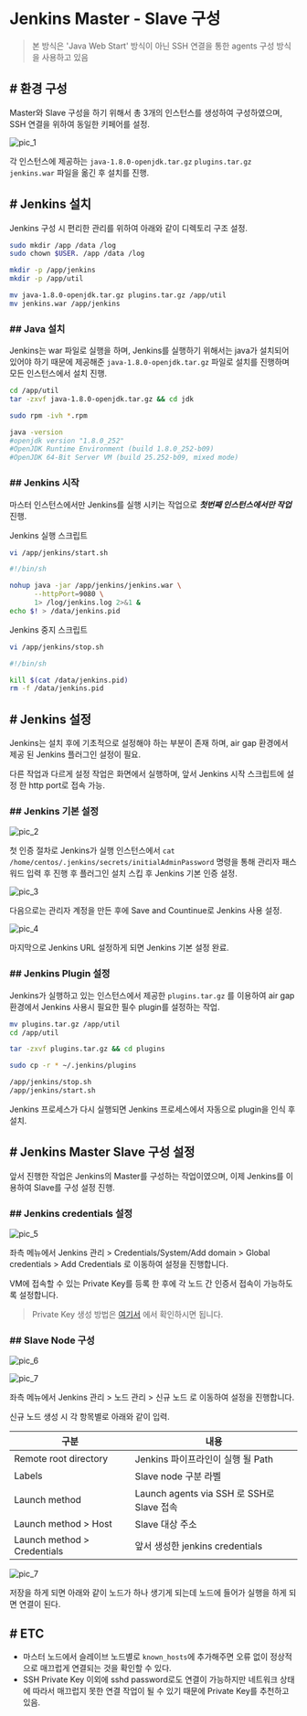 # Jenkins Master - Slave 구성

> 본 방식은 'Java Web Start' 방식이 아닌 SSH 연결을 통한 agents 구성 방식을 사용하고 있음

## # 환경 구성

Master와 Slave 구성을 하기 위해서 총 3개의 인스턴스를 생성하여 구성하였으며, SSH 연결을 위하여 동일한 키페어를 설정.

![pic_1](https://github.com/CrossentCloud/x1-platform-kubernetes/blob/master/cluster-jenkins/picture/screen_1.png)

[^그림 1. 인스턴스 환경 예시]: OS 환경은 centOS7 환경에서 구성하였으며, 용량은 환경에 맞춰서 설정하면 된다.

각 인스턴스에 제공하는 `java-1.8.0-openjdk.tar.gz` `plugins.tar.gz` `jenkins.war` 파일을 옮긴 후 설치를 진행.



## # Jenkins 설치

Jenkins 구성 시 편리한 관리를 위하여 아래와 같이 디렉토리 구조 설정.

```bash
sudo mkdir /app /data /log
sudo chown $USER. /app /data /log

mkdir -p /app/jenkins
mkdir -p /app/util

mv java-1.8.0-openjdk.tar.gz plugins.tar.gz /app/util
mv jenkins.war /app/jenkins
```



### ## Java 설치

Jenkins는 war 파일로 실행을 하며, Jenkins를 실행하기 위해서는 java가 설치되어 있어야 하기 때문에 제공해준 `java-1.8.0-openjdk.tar.gz` 파일로 설치를 진행하며 모든 인스턴스에서 설치 진행.

```bash
cd /app/util
tar -zxvf java-1.8.0-openjdk.tar.gz && cd jdk

sudo rpm -ivh *.rpm

java -version
#openjdk version "1.8.0_252"
#OpenJDK Runtime Environment (build 1.8.0_252-b09)
#OpenJDK 64-Bit Server VM (build 25.252-b09, mixed mode)
```



### ## Jenkins 시작

마스터 인스턴스에서만 Jenkins를 실행 시키는 작업으로 ***첫번째 인스턴스에서만 작업*** 진행.

Jenkins 실행 스크립트

```bash
vi /app/jenkins/start.sh

#!/bin/sh

nohup java -jar /app/jenkins/jenkins.war \
      --httpPort=9080 \
      1> /log/jenkins.log 2>&1 &
echo $! > /data/jenkins.pid
```

Jenkins 중지 스크립트

```bash
vi /app/jenkins/stop.sh

#!/bin/sh

kill $(cat /data/jenkins.pid)
rm -f /data/jenkins.pid
```



## # Jenkins 설정

Jenkins는 설치 후에 기초적으로 설정해야 하는 부분이 존재 하며, air gap 환경에서 제공 된  Jenkins 플러그인 설정이 필요.

다른 작업과 다르게 설정 작업은 화면에서 실행하며, 앞서 Jenkins 시작 스크립트에 설정 한 http port로 접속 가능.



### ## Jenkins 기본 설정

![pic_2](picture/screen_2.png)

첫 인증 절차로 Jenkins가 실행 인스턴스에서 `cat /home/centos/.jenkins/secrets/initialAdminPassword` 명령을 통해 관리자 패스워드 입력 후 진행 후 플러그인 설치 스킵 후 Jenkins 기본 인증 설정.

 ![pic_3](picture/screen_3.png)

다음으로는 관리자 계정을 만든 후에 Save and Countinue로 Jenkins 사용 설정.

 ![pic_4](picture/screen_4.png)

마지막으로 Jenkins URL 설정하게 되면 Jenkins 기본 설정 완료.



### ## Jenkins Plugin 설정

Jenkins가 실행하고 있는 인스턴스에서 제공한 `plugins.tar.gz` 를 이용하여 air gap 환경에서 Jenkins 사용시 필요한 필수 plugin를 설정하는 작업.

```bash
mv plugins.tar.gz /app/util
cd /app/util

tar -zxvf plugins.tar.gz && cd plugins

sudo cp -r * ~/.jenkins/plugins

/app/jenkins/stop.sh
/app/jenkins/start.sh
```

 Jenkins 프로세스가 다시 실행되면 Jenkins 프로세스에서 자동으로 plugin을 인식 후 설치.



## # Jenkins Master Slave 구성 설정

앞서 진행한 작업은 Jenkins의 Master를 구성하는 작업이였으며, 이제 Jenkins를 이용하여 Slave를 구성 설정 진행.



### ## Jenkins credentials 설정

![pic_5](picture/screen_5.png)

좌측 메뉴에서 Jenkins 관리 > Credentials/System/Add domain > Global credentials > Add Credentials 로 이동하여 설정을 진행합니다.

VM에 접속할 수 있는 Private Key를 등록 한 후에 각 노드 간 인증서 접속이 가능하도록 설정합니다.

> Private Key 생성 방법은 [여기서](SSH_Key.md) 에서 확인하시면 됩니다.



### ## Slave Node 구성

![pic_6](picture/screen_6.png)

![pic_7](picture/screen_7.png)

좌측 메뉴에서 Jenkins 관리 > 노드 관리 > 신규 노드 로 이동하여 설정을 진행합니다.

신규 노드 생성 시 각 항목별로 아래와 같이 입력.

| 구분                                           | 내용                                      |
| ---------------------------------------------- | ----------------------------------------- |
| Remote root directory                          | Jenkins 파이프라인이 실행 될 Path         |
| Labels                                         | Slave node 구분 라벨                      |
| Launch method                                  | Launch agents via SSH 로 SSH로 Slave 접속 |
| Launch method > Host                           | Slave 대상 주소                           |
| Launch method > Credentials                    | 앞서 생성한 jenkins credentials           |



![pic_7](picture/screen_8.png)

저장을 하게 되면 아래와 같이 노드가 하나 생기게 되는데 노드에 들어가 실행을 하게 되면 연결이 된다.



## # ETC

- 마스터 노드에서 슬레이브 노드별로 `known_hosts`에 추가해주면 오류 없이 정상적으로 매끄럽게 연결되는 것을 확인할 수 있다.
- SSH Private Key 이외에 sshd password로도 연결이 가능하지만 네트워크 상태에 따라서 매끄럽지 못한 연결 작업이 될 수 있기 때문에 Private Key를 추천하고 있음.